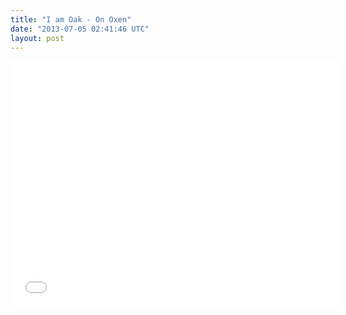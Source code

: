 ```yaml
---
title: "I am Oak - On Oxen"
date: "2013-07-05 02:41:46 UTC"
layout: post
---
```


<p><iframe frameborder="0" height="393" src="//www.youtube.com/embed/wyxbAnqFA0s" width="524"></iframe></p>
